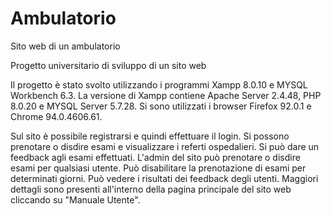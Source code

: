 # Ambulatorio
Sito web di un ambulatorio

Progetto universitario di sviluppo di un sito web

Il progetto è stato svolto utilizzando i programmi Xampp 8.0.10 e MYSQL Workbench 6.3.
La versione di Xampp contiene Apache Server 2.4.48, PHP 8.0.20 e MYSQL Server 5.7.28.
Si sono utilizzati i browser Firefox 92.0.1 e Chrome 94.0.4606.61.

Sul sito è possibile registrarsi e quindi effettuare il login.
Si possono prenotare o disdire esami e visualizzare i referti ospedalieri.
Si può dare un feedback agli esami effettuati.
L'admin del sito può prenotare o disdire esami per qualsiasi utente.
Può disabilitare la prenotazione di esami per determinati giorni.
Può vedere i risultati dei feedback degli utenti.
Maggiori dettagli sono presenti all'interno della pagina principale del sito web cliccando su "Manuale Utente".

